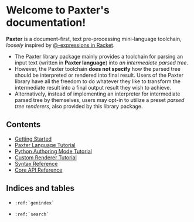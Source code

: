 # Welcome to Paxter's documentation!

**Paxter** is a document-first, text pre-processing mini-language toolchain,
_loosely_ inspired by [@-expressions in Racket](https://docs.racket-lang.org/scribble/reader.html).

-   The Paxter library package mainly provides a toolchain for 
    parsing an input text (written in **Paxter language**) 
    into _an intermediate parsed tree_.
-   However, the Paxter toolchain **does not specify** how 
    the parsed tree should be interpreted or rendered into final result.
    Users of the Paxter library have all the freedom to do
    whatever they like to transform the intermediate result
    into a final output result they wish to achieve.  
-   Alternatively, instead of implementing an interpreter 
    for intermediate parsed tree by themselves,
    users may opt-in to utilize a preset _parsed tree renderers_,
    also provided by this library package.


## Contents

- [Getting Started](getting_started.rst)
- [Paxter Language Tutorial](paxter_language_tutorial.md)
- [Python Authoring Mode Tutorial](python_authoring_mode_tutorial.md)
- [Custom Renderer Tutorial](custom_renderer_tutorial.md)
- [Syntax Reference](syntax.rst)
- [Core API Reference](core_api.md)


## Indices and tables

- ```eval_rst
  :ref:`genindex`
  ```
- ```eval_rst
  :ref:`search`
  ```
